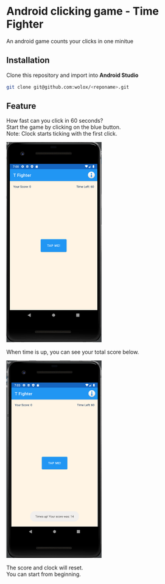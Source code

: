# Android clicking game - Time Fighter
An android game counts your clicks in one minitue

## Installation
Clone this repository and import into **Android Studio**
```bash
git clone git@github.com:wolox/<reponame>.git
```

## Feature
How fast can you click in 60 seconds? <br/>
Start the game by clicking on the blue button.<br/>
Note: Clock starts ticking with the first click.<br/>

<img src="https://github.com/yahancheng/Android_clicking_game/blob/main/main.png" alt="Start by clicking the button" width="250"/>


When time is up, you can see your total score below.

<img src="https://github.com/yahancheng/Android_clicking_game/blob/main/endGame.png" alt="End of game" width="250"/>


The score and clock will reset.<br/>
You can start from beginning.